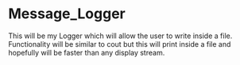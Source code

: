 # Message_Logger
This will be my Logger which will allow the user to write inside a file. Functionality will be similar to cout but this will print inside a file and hopefully will be faster than any display stream. 
